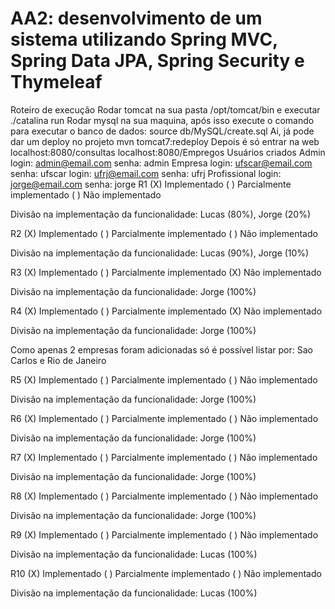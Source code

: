 # AA2: desenvolvimento de um sistema utilizando Spring MVC, Spring Data JPA, Spring Security e Thymeleaf

Roteiro de execução
Rodar tomcat na sua pasta /opt/tomcat/bin e executar ./catalina run
Rodar mysql na sua maquina, após isso execute o comando para executar o banco de dados:
source db/MySQL/create.sql
Ai, já pode dar um deploy no projeto
mvn tomcat7:redeploy
Depois é só entrar na web localhost:8080/consultas
localhost:8080/Empregos
Usuários criados
Admin
login: admin@email.com
senha: admin
Empresa
login: ufscar@email.com
senha: ufscar
login: ufrj@email.com
senha: ufrj
Profissional
login: jorge@email.com
senha: jorge
R1
(X) Implementado ( ) Parcialmente implementado ( ) Não implementado

Divisão na implementação da funcionalidade: Lucas (80%), Jorge (20%)

R2
(X) Implementado ( ) Parcialmente implementado ( ) Não implementado

Divisão na implementação da funcionalidade: Lucas (90%), Jorge (10%)

R3
(X) Implementado ( ) Parcialmente implementado (X) Não implementado

Divisão na implementação da funcionalidade: Jorge (100%)

R4
(X) Implementado ( ) Parcialmente implementado (X) Não implementado

Divisão na implementação da funcionalidade: Jorge (100%)

Como apenas 2 empresas foram adicionadas só é possível listar por: Sao Carlos e Rio de Janeiro

R5
(X) Implementado ( ) Parcialmente implementado ( ) Não implementado

Divisão na implementação da funcionalidade: Jorge (100%)

R6
(X) Implementado ( ) Parcialmente implementado ( ) Não implementado

Divisão na implementação da funcionalidade: Jorge (100%)

R7
(X) Implementado ( ) Parcialmente implementado ( ) Não implementado

Divisão na implementação da funcionalidade: Jorge (100%)

R8
(X) Implementado ( ) Parcialmente implementado ( ) Não implementado

Divisão na implementação da funcionalidade: Jorge (100%)

R9
(X) Implementado ( ) Parcialmente implementado ( ) Não implementado

Divisão na implementação da funcionalidade: Lucas (100%)

R10
(X) Implementado ( ) Parcialmente implementado ( ) Não implementado

Divisão na implementação da funcionalidade: Lucas (100%)